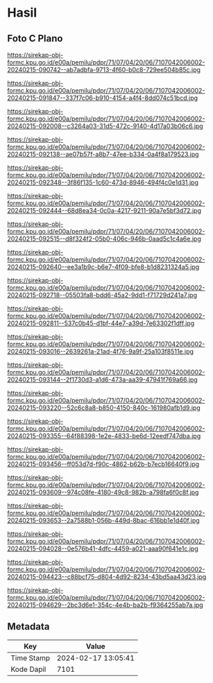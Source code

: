 # Hasil

## Foto C Plano

https://sirekap-obj-formc.kpu.go.id/e00a/pemilu/pdpr/71/07/04/20/06/7107042006002-20240215-090742--ab7adbfa-9713-4f60-b0c8-729ee504b85c.jpg

https://sirekap-obj-formc.kpu.go.id/e00a/pemilu/pdpr/71/07/04/20/06/7107042006002-20240215-091847--337f7c06-b910-4154-a4f4-8dd074c51bcd.jpg

https://sirekap-obj-formc.kpu.go.id/e00a/pemilu/pdpr/71/07/04/20/06/7107042006002-20240215-092008--c3264a03-31d5-472c-9140-4d17a03b06c6.jpg

https://sirekap-obj-formc.kpu.go.id/e00a/pemilu/pdpr/71/07/04/20/06/7107042006002-20240215-092138--ae07b57f-a8b7-47ee-b334-0a4f8a179523.jpg

https://sirekap-obj-formc.kpu.go.id/e00a/pemilu/pdpr/71/07/04/20/06/7107042006002-20240215-092348--3f86f135-1c60-473d-8946-494f4c0e1d31.jpg

https://sirekap-obj-formc.kpu.go.id/e00a/pemilu/pdpr/71/07/04/20/06/7107042006002-20240215-092444--68d8ea34-0c0a-4217-9211-90a7e5bf3d72.jpg

https://sirekap-obj-formc.kpu.go.id/e00a/pemilu/pdpr/71/07/04/20/06/7107042006002-20240215-092515--d8f324f2-05b0-406c-946b-0aad5c1c4a6e.jpg

https://sirekap-obj-formc.kpu.go.id/e00a/pemilu/pdpr/71/07/04/20/06/7107042006002-20240215-092640--ee3a1b9c-b6e7-4f09-bfe8-b1d8231324a5.jpg

https://sirekap-obj-formc.kpu.go.id/e00a/pemilu/pdpr/71/07/04/20/06/7107042006002-20240215-092718--05503fa8-bdd6-45a2-9dd1-f71729d241a7.jpg

https://sirekap-obj-formc.kpu.go.id/e00a/pemilu/pdpr/71/07/04/20/06/7107042006002-20240215-092811--537c0b45-d1bf-44e7-a39d-7e63302f1dff.jpg

https://sirekap-obj-formc.kpu.go.id/e00a/pemilu/pdpr/71/07/04/20/06/7107042006002-20240215-093016--2639261a-21ad-4f76-9a9f-25a103f8511e.jpg

https://sirekap-obj-formc.kpu.go.id/e00a/pemilu/pdpr/71/07/04/20/06/7107042006002-20240215-093144--2f1730d3-a1d6-473a-aa39-47941f769a66.jpg

https://sirekap-obj-formc.kpu.go.id/e00a/pemilu/pdpr/71/07/04/20/06/7107042006002-20240215-093220--52c6c8a8-b850-4150-840c-161980afb1d9.jpg

https://sirekap-obj-formc.kpu.go.id/e00a/pemilu/pdpr/71/07/04/20/06/7107042006002-20240215-093355--64f88398-1e2e-4833-be6d-12eedf747dba.jpg

https://sirekap-obj-formc.kpu.go.id/e00a/pemilu/pdpr/71/07/04/20/06/7107042006002-20240215-093456--ff053d7d-f90c-4862-b62b-b7ecb16640f9.jpg

https://sirekap-obj-formc.kpu.go.id/e00a/pemilu/pdpr/71/07/04/20/06/7107042006002-20240215-093609--974c08fe-4180-49c8-982b-a798fa6f0c8f.jpg

https://sirekap-obj-formc.kpu.go.id/e00a/pemilu/pdpr/71/07/04/20/06/7107042006002-20240215-093653--2a7588b1-056b-449d-8bac-616bb1e1d40f.jpg

https://sirekap-obj-formc.kpu.go.id/e00a/pemilu/pdpr/71/07/04/20/06/7107042006002-20240215-094028--0e576b41-4dfc-4459-a021-aaa90f641e1c.jpg

https://sirekap-obj-formc.kpu.go.id/e00a/pemilu/pdpr/71/07/04/20/06/7107042006002-20240215-094423--c88bcf75-d804-4d92-8234-43bd5aa43d23.jpg

https://sirekap-obj-formc.kpu.go.id/e00a/pemilu/pdpr/71/07/04/20/06/7107042006002-20240215-094629--2bc3d6e1-354c-4e4b-ba2b-f9364255ab7a.jpg


## Metadata

| Key        | Value               |
| ---------- | ------------------- |
| Time Stamp | 2024-02-17 13:05:41 |
| Kode Dapil | 7101                |



